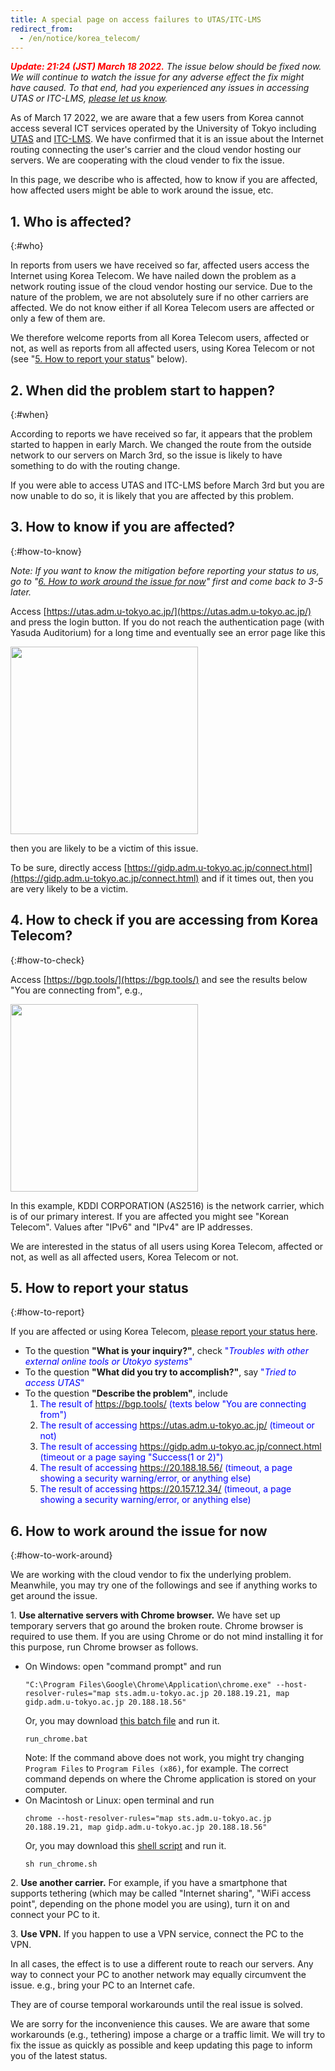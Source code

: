 ```yaml
---
title: A special page on access failures to UTAS/ITC-LMS
redirect_from:
  - /en/notice/korea_telecom/
---
```


_<font color="red">**Update: 21:24 (JST) March 18 2022.**</font>  The issue below should be fixed now.  We will continue to watch the issue for any adverse effect the fix might have caused.  To that end, had you experienced any issues in accessing UTAS or ITC-LMS, [please let us know](#how-to-report)._

As of March 17 2022, we are aware that a few users from Korea cannot access several ICT services operated by the University of Tokyo including [UTAS](/en/utas/) and [ITC-LMS](/en/itc_lms/). We have confirmed that it is an issue about the Internet routing connecting the user's carrier and the cloud vendor hosting our servers. We are cooperating with the cloud vender to fix the issue.

In this page, we describe who is affected, how to know if you are affected, how affected users might be able to work around the issue, etc.

## 1. Who is affected?
{:#who}

In reports from users we have received so far, affected users access the Internet using Korea Telecom. We have nailed down the problem as a network routing issue of the cloud vendor hosting our service. Due to the nature of the problem, we are not absolutely sure if no other carriers are affected. We do not know either if all Korea Telecom users are affected or only a few of them are.

We therefore welcome reports from all Korea Telecom users, affected or not, as well as reports from all affected users, using Korea Telecom or not (see "[5. How to report your status](#how-to-report)" below).

## 2. When did the problem start to happen?
{:#when}

According to reports we have received so far, it appears that the problem started to happen in early March. We changed the route from the outside network to our servers on March 3rd, so the issue is likely to have something to do with the routing change.

If you were able to access UTAS and ITC-LMS before March 3rd but you are now unable to do so, it is likely that you are affected by this problem.

## 3. How to know if you are affected?
{:#how-to-know}

_Note: If you want to know the mitigation before reporting your status to us, go to "[6. How to work around the issue for now](#how-to-work-around)" first and come back to 3-5 later._

Access [https://utas.adm.u-tokyo.ac.jp/](https://utas.adm.u-tokyo.ac.jp/) and press the login button.
If you do not reach the authentication page (with Yasuda Auditorium) for a long time and eventually see an error page like this

<img src="img/timeout.png" width=300 />

then you are likely to be a victim of this issue.

To be sure, directly access [https://gidp.adm.u-tokyo.ac.jp/connect.html](https://gidp.adm.u-tokyo.ac.jp/connect.html) and if it times out, then you are very likely to be a victim.

## 4. How to check if you are accessing from Korea Telecom?
{:#how-to-check}

Access [https://bgp.tools/](https://bgp.tools/) and see the results below "You are connecting from", e.g.,

<img src="img/bgp.png" width=300 />

In this example, KDDI CORPORATION (AS2516) is the network carrier, which is of our primary interest. If you are affected you might see "Korean Telecom". Values after "IPv6" and "IPv4" are IP addresses. 

We are interested in the status of all users using Korea Telecom, affected or not, as well as all affected users, Korea Telecom or not.

## 5. How to report your status
{:#how-to-report}

If you are affected or using Korea Telecom, [please report your status here](https://docs.google.com/forms/d/e/1FAIpQLSeYMeqsVKfvc_THs_frehBaPoslYQfIKtE-fyIsfTDuazhkjQ/viewform).

* To the question **"What is your inquiry?"**, check <font color="blue">"*Troubles with other external online tools or Utokyo systems*"</font>
* To the question **"What did you try to accomplish?"**, say <font color="blue">"*Tried to access UTAS*"</font>
* To the question **"Describe the problem"**, include
  1. <font color="blue">The result of https://bgp.tools/ (texts below "You are connecting from")</font>
  1. <font color="blue">The result of accessing https://utas.adm.u-tokyo.ac.jp/ (timeout or not)</font>
  1. <font color="blue">The result of accessing https://gidp.adm.u-tokyo.ac.jp/connect.html (timeout or a page saying "Success(1 or 2)")</font>
  1. <font color="blue">The result of accessing https://20.188.18.56/ (timeout, a page showing a security warning/error, or anything else)</font>
  1. <font color="blue">The result of accessing https://20.157.12.34/ (timeout, a page showing a security warning/error, or anything else)</font>

## 6. How to work around the issue for now
{:#how-to-work-around}

We are working with the cloud vendor to fix the underlying problem. Meanwhile, you may try one of the followings and see if anything works to get around the issue.

1\. **Use alternative servers with Chrome browser.** We have set up temporary servers that go around the broken route. Chrome browser is required to use them. If you are using Chrome or do not mind installing it for this purpose, run Chrome browser as follows.
* On Windows: open "command prompt" and run
  ```
  "C:\Program Files\Google\Chrome\Application\chrome.exe" --host-resolver-rules="map sts.adm.u-tokyo.ac.jp 20.188.19.21, map gidp.adm.u-tokyo.ac.jp 20.188.18.56"
  ```
  Or, you may download [this batch file](run_chrome.bat) and run it.
  ```
  run_chrome.bat
  ```
  Note: If the command above does not work, you might try changing `Program Files` to `Program Files (x86)`, for example. The correct command depends on where the Chrome application is stored on your computer.
* On Macintosh or Linux: open terminal and run
  ```
  chrome --host-resolver-rules="map sts.adm.u-tokyo.ac.jp 20.188.19.21, map gidp.adm.u-tokyo.ac.jp 20.188.18.56"
  ```
  Or, you may download this [shell script](run_chrome.sh) and run it.
  ```
  sh run_chrome.sh
  ```

2\. **Use another carrier.** For example, if you have a smartphone that supports tethering (which may be called "Internet sharing", "WiFi access point", depending on the phone model you are using), turn it on and connect your PC to it.

3\. **Use VPN.** If you happen to use a VPN service, connect the PC to the VPN.

In all cases, the effect is to use a different route to reach our servers. Any way to connect your PC to another network may equally circumvent the issue. e.g., bring your PC to an Internet cafe.

They are of course temporal workarounds until the real issue is solved.

We are sorry for the inconvenience this causes. We are aware that some workarounds (e.g., tethering) impose a charge or a traffic limit. We will try to fix the issue as quickly as possible and keep updating this page to inform you of the latest status.
